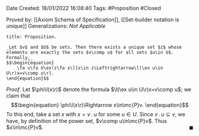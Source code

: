 <br />
<br />

Date Created: 18/01/2022 16:08:40
Tags: #Proposition #Closed  

Proved by: [[Axiom Schema of Specification]], [[Set-builder notation is unique]]
Generalizations: _Not Applicable_

``` ad-Proposition
title: Proposition.

_Let $v$ and $U$ be sets. Then there exists a unique set $z$ whose elements are exactly the sets $v\comp u$ for all sets $u\in U$. Formally,_
$$\begin{equation}
    \fa v\fa U\ex!z\fa x\l[x\in z\Leftrightarrow\l(\ex u\in U\r)x=v\comp u\r].
\end{equation}$$

```

_Proof_. Let $\phi\l(x\r)$ denote the formula $\l(\ex u\in U\r)x=v\comp u$; we claim that
$$\begin{equation}
    \phi\l(x\r)\Rightarrow x\in\mc{P}v.
\end{equation}$$
To this end, take a set $x$ with $x=v\comp u$ for some $u\in U$. Since $v\comp u\subseteq v$, we have, by definition of the power set, $v\comp u\in\mc{P}v$. Thus $x\in\mc{P}v$.<span style="float:right;">$\blacksquare$</span>
